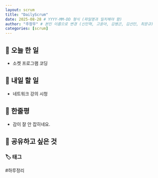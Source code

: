 ```yaml
---
layout: scrum
title: "DailyScrum"
date: 2025-08-28 # YYYY-MM-DD 형식 (파일명과 일치해야 함)
author: "주장우" # 본인 이름으로 변경 (신민혁, 고윤아, 김병곤, 김선민, 최문규)
categories: [scrum]
---
```


## 📝 오늘 한 일

- 소켓 프로그램 코딩

## 🎯 내일 할 일

- 네트워크 강의 시청

## 💭 한줄평

- 감이 잘 안 잡히네요.

## 🔗 공유하고 싶은 것

### 🏷️ 태그

#하루정리
